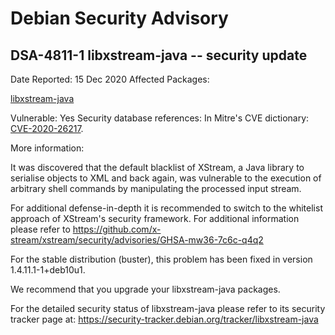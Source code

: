 
Debian Security Advisory
========================


DSA-4811-1 libxstream-java -- security update
---------------------------------------------



Date Reported:
15 Dec 2020
Affected Packages:

[libxstream-java](https://packages.debian.org/src:libxstream-java)

Vulnerable:
Yes
Security database references:
In Mitre's CVE dictionary: [CVE-2020-26217](https://security-tracker.debian.org/tracker/CVE-2020-26217).  

More information:

It was discovered that the default blacklist of XStream, a Java library
to serialise objects to XML and back again, was vulnerable to the
execution of arbitrary shell commands by manipulating the processed
input stream.


For additional defense-in-depth it is recommended to switch to the
whitelist approach of XStream's security framework. For additional
information please refer to
<https://github.com/x-stream/xstream/security/advisories/GHSA-mw36-7c6c-q4q2>


For the stable distribution (buster), this problem has been fixed in
version 1.4.11.1-1+deb10u1.


We recommend that you upgrade your libxstream-java packages.


For the detailed security status of libxstream-java please refer to
its security tracker page at:
<https://security-tracker.debian.org/tracker/libxstream-java>





